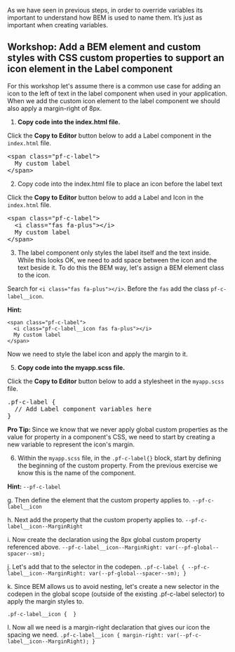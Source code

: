 As we have seen in previous steps, in order to override variables its important to understand how BEM is used to name them. It’s just as important when creating variables.

## Workshop: Add a BEM element and custom styles with CSS custom properties to support an icon element in the Label component

For this workshop let's assume there is a common use case for adding an icon to the left of text in the label component when used in your application. When we add the custom icon element to the label component we should also apply a margin-right of 8px.

1) <strong>Copy code into the index.html file.</strong>

Click the <strong>Copy to Editor</strong> button below to add a Label component in the `index.html` file.

<pre class="file" data-filename="index.html" data-target="replace">
&lt;span class=&quot;pf-c-label&quot;&gt;
  My custom label
&lt;/span&gt;
</pre>

2) Copy code into the index.html file to place an icon before the label text

Click the <strong>Copy to Editor</strong> button below to add a Label and Icon in the `index.html` file.

<pre class="file" data-filename="index.html" data-target="replace">
&lt;span class=&quot;pf-c-label&quot;&gt;
  &lt;i class=&quot;fas fa-plus&quot;&gt;&lt;/i&gt;
  My custom label
&lt;/span&gt;
</pre>

3) The label component only styles the label itself and the text inside. While this looks OK, we need to add space between the icon and the text beside it. To do this the BEM way, let's assign a BEM element class to the icon.

Search for `<i class="fas fa-plus"></i>`. Before the `fas` add the class `pf-c-label__icon`.

<strong>Hint: </strong>
```
<span class="pf-c-label">
  <i class="pf-c-label__icon fas fa-plus"></i>
  My custom label
</span>
```

Now we need to style the label icon and apply the margin to it.

5) <strong>Copy code into the myapp.scss file.</strong>

Click the <strong>Copy to Editor</strong> button below to add a stylesheet in the `myapp.scss` file.

<pre class="file" data-filename="myapp.scss" data-target="replace">
.pf-c-label {
  // Add Label component variables here
}
</pre>

<strong>Pro Tip: </strong>Since we know that we never apply global custom properties as the value for property in a component's CSS, we need to start by creating a new variable to represent the icon's margin. 

6) Within the `myapp.scss` file, in the `.pf-c-label{}` block, start by defining the beginning of the custom property. From the previous exercise we know this is the name of the component.

<strong>Hint: </strong>`--pf-c-label`

g. Then define the element that the custom property applies to.
`--pf-c-label__icon`

h. Next add the property that the custom property applies to.
`--pf-c-label__icon--MarginRight`

i. Now create the declaration using the 8px global custom property referenced above.
`--pf-c-label__icon--MarginRight: var(--pf-global--spacer--sm);`

j. Let's add that to the selector in the codepen.
`.pf-c-label {
--pf-c-label__icon--MarginRight: var(--pf-global--spacer--sm);
}`

k. Since BEM allows us to avoid nesting, let's create a new selector in the codepen in the global scope (outside of the existing .pf-c-label selector) to apply the margin styles to.

`.pf-c-label__icon { 
}`

l. Now all we need is a margin-right declaration that gives our icon the spacing we need.
`.pf-c-label__icon {
  margin-right: var(--pf-c-label__icon--MarginRight);
}`
